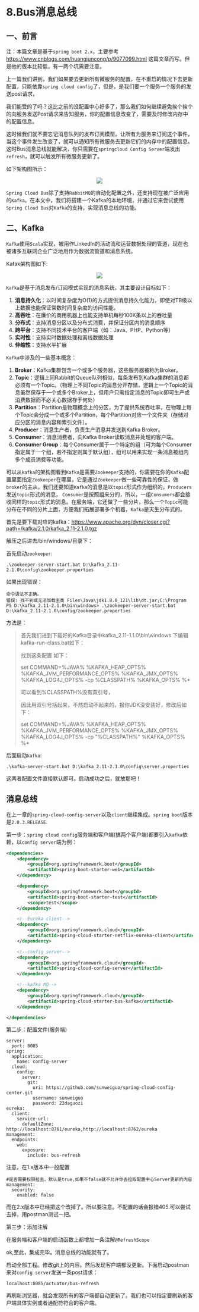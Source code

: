 # 8.Bus消息总线

## 一、前言

注：本篇文章是基于`spring boot 2.x`，主要参考 https://www.cnblogs.com/huangjuncong/p/9077099.html 这篇文章而写。但是他的版本比较低，有一两个坑需要注意。

上一篇我们讲到，我们如果要去更新所有微服务的配置，在不重启的情况下去更新配置，只能依靠`spring cloud config`了，但是，是我们要一个服务一个服务的发送post请求，

我们能受的了吗？这比之前的没配置中心好多了，那么我们如何继续避免挨个挨个的向服务发送Post请求来告知服务，你的配置信息改变了，需要及时修改内存中的配置信息。

这时候我们就不要忘记消息队列的发布订阅模型。让所有为服务来订阅这个事件，当这个事件发生改变了，就可以通知所有微服务去更新它们的内存中的配置信息。这时Bus消息总线就能解决，你只需要在`springcloud Config Server`端发出`refresh`，就可以触发所有微服务更新了。

如下架构图所示：

<div align="center">
    <img src="../../pic/spring-cloud-modules/spring-cloud-config-bus架构图.png" >
</div>

`Spring Cloud Bus`除了支持`RabbitMQ`的自动化配置之外，还支持现在被广泛应用的`Kafka`。在本文中，我们将搭建一个Kafka的本地环境，并通过它来尝试使用`Spring Cloud Bus`对`Kafka`的支持，实现消息总线的功能。

## 二、Kafka

`Kafka`使用`Scala`实现，被用作LinkedIn的活动流和运营数据处理的管道，现在也被诸多互联网企业广泛地用作为数据流管道和消息系统。

Kafak架构图如下:

<div align="center">
    <img src="../../pic/spring-cloud-modules/kafka架构图.png" >
</div>

`Kafka`是基于消息发布/订阅模式实现的消息系统，其主要设计目标如下：

1. **消息持久化**：以时间复杂度为O(1)的方式提供消息持久化能力，即使对TB级以上数据也能保证常数时间复杂度的访问性能。
2. **高吞吐**：在廉价的商用机器上也能支持单机每秒100K条以上的吞吐量
3. **分布式**：支持消息分区以及分布式消费，并保证分区内的消息顺序
4. **跨平台**：支持不同技术平台的客户端（如：Java、PHP、Python等）
5. **实时性**：支持实时数据处理和离线数据处理
6. **伸缩性**：支持水平扩展

`Kafka`中涉及的一些基本概念：

1. **Broker**：Kafka集群包含一个或多个服务器，这些服务器被称为Broker。
2. **Topic**：逻辑上同Rabbit的Queue队列相似，每条发布到Kafka集群的消息都必须有一个Topic。（物理上不同Topic的消息分开存储，逻辑上一个Topic的消息虽然保存于一个或多个Broker上，但用户只需指定消息的Topic即可生产或消费数据而不必关心数据存于何处）
3. **Partition**：Partition是物理概念上的分区，为了提供系统吞吐率，在物理上每个Topic会分成一个或多个Partition，每个Partition对应一个文件夹（存储对应分区的消息内容和索引文件）。
4. **Producer**：消息生产者，负责生产消息并发送到Kafka Broker。
5. **Consumer**：消息消费者，向Kafka Broker读取消息并处理的客户端。
6. **Consumer Group**：每个Consumer属于一个特定的组（可为每个Consumer指定属于一个组，若不指定则属于默认组），组可以用来实现一条消息被组内多个成员消费等功能。

可以从`kafka`的架构图看到`Kafka`是需要`Zookeeper`支持的，你需要在你的`Kafka`配置里面指定`Zookeeper`在哪里，它是通过`Zookeeper`做一些可靠性的保证，做`broker`的主从，我们还要知道`Kafka`的消息是以`topic`形式作为组织的，`Producers`发送`topic`形式的消息，
`Consumer`是按照组来分的，所以，一组`Consumers`都会接收同样的`topic`形式的消息。在服务端，它还做了一些分片，那么一个`Topic`可能分布在不同的分片上面，方便我们拓展部署多个机器，`Kafka`是天生分布式的。

首先是要下载对应的kafka：https://www.apache.org/dyn/closer.cgi?path=/kafka/2.1.0/kafka_2.11-2.1.0.tgz

解压之后进去/bin/windows/目录下：

首先启动`zookeeper`:


```
.\zookeeper-server-start.bat D:\kafka_2.11-2.1.0\config\zookeeper.properties
```
如果出现错误：


```
命令语法不正确。
错误: 找不到或无法加载主类 Files\Java\jdk1.8.0_121\lib\dt.jar;C:\Program
PS D:\kafka_2.11-2.1.0\bin\windows> .\zookeeper-server-start.bat D:\kafka_2.11-2.1.0\config/zookeeper.properties
```

方法是：

> 首先我们进到下载好的Kafka目录中kafka_2.11-1.1.0\bin\windows 下编辑kafka-run-class.bat如下：
> 
> 找到这条配置 如下：
> 
> set COMMAND=%JAVA% %KAFKA_HEAP_OPTS% %KAFKA_JVM_PERFORMANCE_OPTS% %KAFKA_JMX_OPTS% %KAFKA_LOG4J_OPTS% -cp %CLASSPATH% %KAFKA_OPTS% %*
>  
> 
> 可以看到%CLASSPATH%没有双引号，
> 
> 因此用双引号括起来，不然启动不起来的，报你JDK没安装好，修改后如下：
> 
> set COMMAND=%JAVA% %KAFKA_HEAP_OPTS% %KAFKA_JVM_PERFORMANCE_OPTS% %KAFKA_JMX_OPTS% %KAFKA_LOG4J_OPTS% -cp "%CLASSPATH%" %KAFKA_OPTS% %*

后面启动`kafka`:


```
.\kafka-server-start.bat D:\kafka_2.11-2.1.0\config\server.properties
```

这两者配置文件直接默认即可。启动成功之后，就放那吧！

## 消息总线

在上一章的`spring-cloud-config-server`以及`client`继续集成。`spring boot`版本是`2.0.3.RELEASE`.

第一步：`spring cloud config`服务端和客户端(搞两个客户端)都要引入`kafka`依赖，以`config server`端为例：


```xml
<dependencies>
    <dependency>
        <groupId>org.springframework.boot</groupId>
        <artifactId>spring-boot-starter-web</artifactId>
    </dependency>

    <dependency>
        <groupId>org.springframework.boot</groupId>
        <artifactId>spring-boot-starter-test</artifactId>
        <scope>test</scope>
    </dependency>

    <!--Eureka client-->
    <dependency>
        <groupId>org.springframework.cloud</groupId>
        <artifactId>spring-cloud-starter-netflix-eureka-client</artifactId>
    </dependency>

    <!--config server-->
    <dependency>
        <groupId>org.springframework.cloud</groupId>
        <artifactId>spring-cloud-config-server</artifactId>
    </dependency>

    <!--kafka MQ-->
    <dependency>
        <groupId>org.springframework.cloud</groupId>
        <artifactId>spring-cloud-starter-bus-kafka</artifactId>
    </dependency>

</dependencies>
```

第二步：配置文件(服务端)


```
server:
  port: 8085
spring:
  application:
    name: config-server
  cloud:
    config:
      server:
        git:
          uri: https://github.com/sunweiguo/spring-cloud-config-center.git
          username: sunweiguo
          password: 22daguozi
eureka:
  client:
    service-url:
      defaultZone: http://localhost:8761/eureka,http://localhost:8762/eureka
management:
  endpoints:
    web:
      exposure:
        include: bus-refresh
```


注意，在1.x版本中一般配置


```
#是否需要权限拉去，默认是true,如果不false就不允许你去拉取配置中心Server更新的内容
management:
  security:
    enabled: false
```

而在2.x版本中已经把这个改掉了。所以要注意。不配置的话会报错405.可以尝试去掉，用postman测试一把。

第三步：添加注解

在服务端和客户端的启动函数上都增加一条注解`@RefreshScope`

ok,至此，集成完毕。消息总线的功能就有了。

启动全部工程。修改git上的内容。然后发现客户端都没更新。下面启动postman来对`config server`发送一条post请求：


```
localhost:8085/actuator/bus-refresh
```
再刷新浏览器，就会发现所有的客户端都自动更新了。我们也可以指定要刷新的客户端具体实例或者通配符符合的客户端。